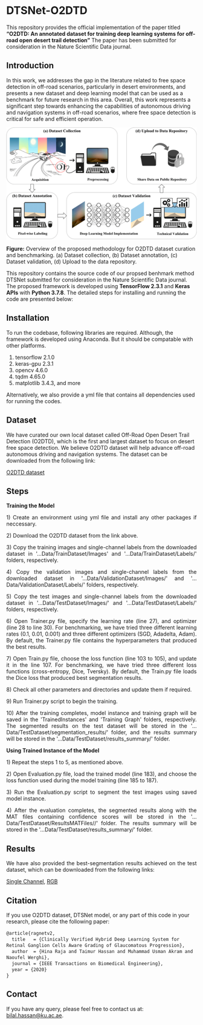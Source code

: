 # DTSNet-O2DTD
This repository provides the official implementation of the paper titled <b>“O2DTD: An annotated dataset for training deep learning systems for off-road open desert trail detection”</b> The paper has been submitted for consideration in the Nature Scientific Data journal.

## Introduction
In this work, we addresses the gap in the literature related to free space detection in off-road scenarios, particularly in desert environments, and presents a new dataset and deep learning model that can be used as a benchmark for future research in this area. Overall, this work represents a significant step towards enhancing the capabilities of autonomous driving and navigation systems in off-road scenarios, where free space detection is critical for safe and efficient operation.


<p align="center">
<img width=800 align="center" src = "https://github.com/BilalHassan90/DTSNet-O2DTD/blob/main/Other/Fig.png" alt="Introduction"> </br>
</p>

**Figure:** Overview of the proposed methodology for O2DTD dataset curation and benchmarking. (a) Dataset collection, (b) Dataset annotation, (c) Dataset validation, (d) Upload to the data repository.


This repository contains the source code of our propsed benhmark method DTSNet submitted for consideration in the Nature Scientific Data journal. The proposed framework is developed using <b>TensorFlow 2.3.1</b> and <b>Keras APIs</b> with <b>Python 3.7.8</b>. The detailed steps for installing and running the code are presented below:

## Installation
To run the codebase, following libraries are required. Although, the framework is developed using Anaconda. But it should be compatable with other platforms.

1) tensorflow 2.1.0
2) keras-gpu 2.3.1 
3) opencv 4.6.0
4) tqdm 4.65.0
5) matplotlib 3.4.3, and more

Alternatively, we also provide a yml file that contains all dependencies used for running the codes.

## Dataset
We have curated our own local dataset called Off-Road Open Desert Trail Detection (O2DTD), which is the first and largest dataset to focus on desert free space detection. We believe O2DTD dataset will help advance off-road autonomous driving and navigation systems. The dataset can be downloaded from the following link:

[O2DTD dataset](https://drive.google.com/file/d/1A-R5un-S6QiFb4nLzGhCzGB7hdqdrF0-/view?usp=sharing)

## Steps 
<p align="justify">
<b>Training the Model</b>
<p align="justify">
1) Create an environment using yml file and install any other packages if neccessary.
<p align="justify">
2) Download the O2DTD dataset from the link above.
<p align="justify">
3) Copy the training images and single-channel labels from the downloaded dataset in '…Data/TrainDataset/Images' and '…Data/TrainDataset/Labels/' folders, respectively.
<p align="justify">
4) Copy the validation images and single-channel labels from the downloaded dataset in '…Data/ValidationDataset/Images/' and '…Data/ValidationDataset/Labels/' folders, respectively.
<p align="justify">
5) Copy the test images and single-channel labels from the downloaded dataset in '…Data/TestDataset/Images/' and '…Data/TestDataset/Labels/' folders, respectively.
<p align="justify">
6) Open Trainer.py file, specify the learning rate (line 27), and optimizer (line 28 to line 30). For benchmarking, we have tried three different learning rates (0.1, 0.01, 0.001) and three different optimizers (SGD, Adadelta, Adam). By default, the Trainer.py file contains the hyperparameters that produced the best results.
<p align="justify">
7) Open Train.py file, choose the loss function (line 103 to 105), and update it in the line 107. For benchmarking, we have tried three different loss functions (cross-entropy, Dice, Tversky). By default, the Train.py file loads the Dice loss that produced best segmentation results.
<p align="justify">
8) Check all other parameters and directories and update them if required.
<p align="justify">
9) Run Trainer.py script to begin the training. 
<p align="justify">
10) After the training completes, model instance and training graph will be saved in the 'TrainedInstances' and 'Training Graph' folders, respectively. The segmented results on the test dataset will be stored in the '…Data/TestDataset/segmentation_results/' folder, and the results summary will be stored in the '…Data/TestDataset/results_summary/' folder.


<b>Using Trained Instance of the Model</b>
<p align="justify">
1) Repeat the steps 1 to 5, as mentioned above.
<p align="justify">
2) Open Evaluation.py file, load the trained model (line 183), and choose the loss function used during the model training (line 185 to 187).
<p align="justify">
3) Run the Evaluation.py script to segment the test images using saved model instance. 
<p align="justify">
4) After the evaluation completes, the segmented results along with the MAT files containing confidence scores will be stored in the '…Data/TestDataset/ResultsMATFiles//' folder. The results summary will be stored in the '…Data/TestDataset/results_summary/' folder. 

## Results
<p align="justify">
We have also provided the best-segmentation results achieved on the test dataset, which can be downloaded from the following links:
</p>

[Single Channel](https://drive.google.com/file/d/1EYNhL9IvpVB2OhiWZ6bCtsHBsmP7cdQr/view?usp=sharing), 
[RGB](https://drive.google.com/file/d/1NqfeLfZdfSZBtKzP1HJYFgquuejcFI4f/view?usp=sharing)

## Citation
If you use O2DTD dataset, DTSNet model, or any part of this code in your research, please cite the following paper:

```
@article{ragnetv2,
  title   = {Clinically Verified Hybrid Deep Learning System for Retinal Ganglion Cells Aware Grading of Glaucomatous Progression},
  author  = {Hina Raja and Taimur Hassan and Muhammad Usman Akram and Naoufel Werghi},
  journal = {IEEE Transactions on Biomedical Engineering},
  year = {2020}
}
```

## Contact
If you have any query, please feel free to contact us at: bilal.hassan@ku.ac.ae.
